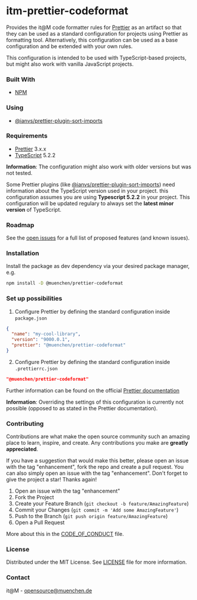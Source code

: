 # itm-prettier-codeformat

Provides the it@M code formatter rules for [Prettier](https://prettier.io/) as an artifact so that they can be used as a
standard configuration for projects using Prettier as formatting tool. Alternatively, this configuration can be used
as a base configuration and be extended with your own rules.

This configuration is intended to be used with TypeScript-based projects, but might also work with vanilla JavaScript projects.

### Built With

* [NPM](https://www.npmjs.com/)

### Using

* [@ianvs/prettier-plugin-sort-imports](https://github.com/IanVS/prettier-plugin-sort-imports)

### Requirements

* [Prettier](https://prettier.io/) 3.x.x
* [TypeScript](https://www.typescriptlang.org/) 5.2.2

**Information**: The configuration might also work with older versions but was not tested. 

Some Prettier plugins (like [@ianvs/prettier-plugin-sort-imports](https://github.com/IanVS/prettier-plugin-sort-imports)) need information about the TypeScript version used in your project. this configuration assumes you are using
**Typescript 5.2.2** in your project. This configuration will be updated regulary to always set the **latest minor version** of TypeScript.

### Roadmap

See the [open issues](https://github.com/it-at-m/itm-prettier-codeformat/issues) for a full list of proposed features (and known issues).

### Installation

Install the package as dev dependency via your desired package manager, e.g.

```bash
npm install -D @muenchen/prettier-codeformat
```

### Set up possibilities

1. Configure Prettier by defining the standard configuration inside `package.json`

```json
{
  "name": "my-cool-library",
  "version": "9000.0.1",
  "prettier": "@muenchen/prettier-codeformat"
}
```

2. Configure Prettier by defining the standard configuration inside `.prettierrc.json`

```json
"@muenchen/prettier-codeformat"
```

Further information can be found on the official [Prettier documentation](https://prettier.io/docs/en/configuration.html#sharing-configurations)

**Information**: Overriding the settings of this configuration is currently not possible (opposed to as stated in the Prettier documentation).

### Contributing

Contributions are what make the open source community such an amazing place to learn, inspire, and create. Any contributions you make are **greatly appreciated**.

If you have a suggestion that would make this better, please open an issue with the tag "enhancement", fork the repo and create a pull request. You can also simply open an issue with the tag "enhancement".
Don't forget to give the project a star! Thanks again!

1. Open an issue with the tag "enhancement"
2. Fork the Project
3. Create your Feature Branch (`git checkout -b feature/AmazingFeature`)
4. Commit your Changes (`git commit -m 'Add some AmazingFeature'`)
5. Push to the Branch (`git push origin feature/AmazingFeature`)
6. Open a Pull Request

More about this in the [CODE_OF_CONDUCT](/CODE_OF_CONDUCT.md) file.


### License

Distributed under the MIT License. See [LICENSE](LICENSE) file for more information.


### Contact

it@M - opensource@muenchen.de
